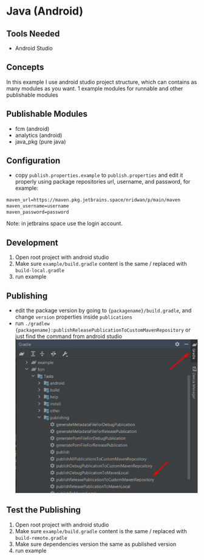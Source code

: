 # Java (Android)

## Tools Needed
- Android Studio

## Concepts
In this example I use android studio project structure, which can contains as many modules as you want. 1 example modules for runnable and other publishable modules

## Publishable Modules
- fcm (android)
- analytics (android)
- java_pkg (pure java)

## Configuration
- copy `publish.properties.example` to `publish.properties` and edit it properly using package repositories url, username, and password, for example:
```properties
maven_url=https://maven.pkg.jetbrains.space/nridwan/p/main/maven
maven_username=username
maven_password=password
```
Note: in jetbrains space use the login account.

## Development
1. Open root project with android studio
2. Make sure `example/build.gradle` content is the same / replaced with `build-local.gradle`
3. run example

## Publishing
- edit the package version by going to `{packagename}/build.gradle`, and change `version` properties inside `publications`
- run `./gradlew {packagename}:publishReleasePublicationToCustomMavenRepository` or just find the command from android studio
![Gradle](assets/images/1_gradle_command.png "Gradle")

## Test the Publishing
1. Open root project with android studio
2. Make sure `example/build.gradle` content is the same / replaced with `build-remote.gradle`
3. Make sure dependencies version the same as published version
4. run example

